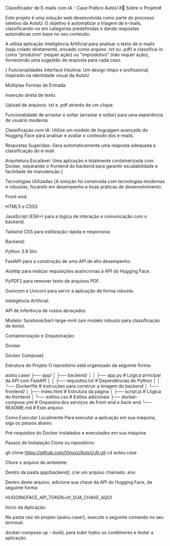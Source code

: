 Classificador de E-mails com IA - Case Prático AutoU #🚀 Sobre o Projeto#

Este projeto é uma solução web desenvolvida como parte do processo seletivo da AutoU. O objetivo é automatizar a triagem de e-mails, classificando-os em categorias predefinidas e dando respostas automáticas com base no seu conteúdo.

A utiliza aplicação Inteligência Artificial para analisar o texto de e-mails (seja colado diretamente, enviado como arquivo .txt ou .pdf) e classificá-lo como "produtivo" (requer ação) ou "improdutivo" (não requer ação), fornecendo uma sugestão de resposta para cada caso.

{ Funcionalidades Interface Intuitiva: Um design limpo e profissional, inspirado na identidade visual da AutoU.

Múltiplas Formas de Entrada:

Inserção direta de texto.

Upload de arquivos .txt e .pdf através de um clique.

Funcionalidade de arrastar e soltar (arrastar e soltar) para uma experiência de usuário moderna.

Classificação com IA: Utilize um modelo de linguagem avançado do Hugging Face para analisar e avaliar o conteúdo dos e-mails.

Respostas Sugeridas: Gera automaticamente uma resposta adequada à classificação do e-mail.

Arquitetura Escalável: Uma aplicação é totalmente containerizada com Docker, separando o frontend do backend para garantir escalabilidade e facilidade de manutenção.}

Tecnologias Utilizadas {A solução foi construída com tecnologias modernas e robustas, focando em desempenho e boas práticas de desenvolvimento.

Front-end:

HTML5 e CSS3

JavaScript (ES6+) para a lógica de interação e comunicação com o backend.

Tailwind CSS para estilização rápida e responsiva.

Backend:

Python 3.9 Slin

FastAPI para a construção de uma API de alto desempenho.

Aiohttp para realizar requisições assíncronas à API do Hugging Face.

PyPDF2 para remover texto de arquivos PDF.

Gunicorn e Uvicorn para servir a aplicação de forma robusta.

Inteligência Artificial:

API de inferência de rostos abraçados

Modelo: facebook/bart-large-mnli (um modelo robusto para classificação de texto).

Containerização e Orquestração:

Docker

Docker Compose}

Estrutura do Projeto O repositório está organizado da seguinte forma:

autou.case/ ├── app/ │ ├── backend/ │ │ ├── app.py # Lógica principal da API com FastAPI │ │ ├── requisitos.txt # Dependências do Python │ │ └── Dockerfile # Instruções para construir a imagem do backend │ └── frontend/ │ ├── index.html # Estrutura da página │ ├── script.js # Lógica do frontend │ └── estilos.css # Estilos adicionais ├── docker-compose.yml # Orquestra dos serviços de front-end e back-end └── README.md # Este arquivo

Como Executar Localmente Para executar a aplicação em sua máquina, siga os passos abaixo.

Pré-requisitos do Docker instalados e executados em sua máquina.

Passos de Instalação Clone ou repositório:

git clone https://github.com/Vinyxz/AutoU.AI.git cd autou.case

Chore o arquivo do ambiente:

Dentro da pasta app/backend/, crie um arquivo chamado .env.

Dentro deste arquivo, adicione sua chave da API do Hugging Face, da seguinte forma:

HUGGINGFACE_API_TOKEN=hf_SUA_CHAVE_AQUI

Início da Aplicação:

Na pasta raiz do projeto (autou.case/), execute o seguinte comando no seu terminal:

docker-compose up --build, para subir todos os contêineres e testar a aplicação.
